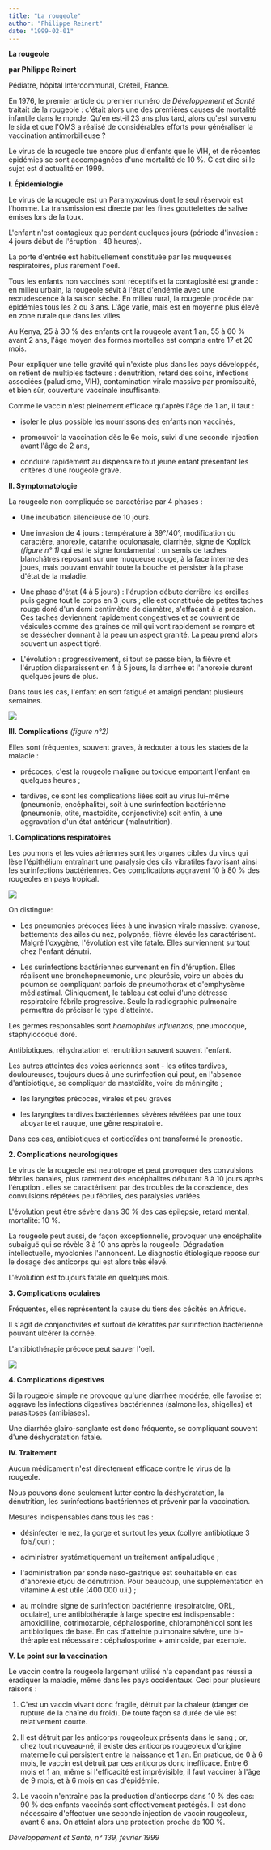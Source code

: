 ```yaml
---
title: "La rougeole"
author: "Philippe Reinert"
date: "1999-02-01"
---
```


**La rougeole**

**par Philippe Reinert**

Pédiatre, hôpital Intercommunal, Créteil, France.

En 1976, le premier article du premier numéro de _Développement et Santé_ traitait de la rougeole : c'était alors une des premières causes de mortalité infantile dans le monde. Qu'en est-il 23 ans plus tard, alors qu'est survenu le sida et que l'OMS a réalisé de considérables efforts pour généraliser la vaccination antimorbilleuse ?

Le virus de la rougeole tue encore plus d'enfants que le VIH, et de récentes épidémies se sont accompagnées d'une mortalité de 10 %. C'est dire si le sujet est d'actualité en 1999.

**I. Épidémiologie**

Le virus de la rougeole est un Paramyxovirus dont le seul réservoir est l'homme. La transmission est directe par les fines gouttelettes de salive émises lors de la toux.

L'enfant n'est contagieux que pendant quelques jours (période d'invasion : 4 jours début de l'éruption : 48 heures).

La porte d'entrée est habituellement constituée par les muqueuses respiratoires, plus rarement l'oeil.

Tous les enfants non vaccinés sont réceptifs et la contagiosité est grande : en milieu urbain, la rougeole sévit à l'état d'endémie avec une recrudescence à la saison sèche. En milieu rural, la rougeole procède par épidémies tous les 2 ou 3 ans. L'âge varie, mais est en moyenne plus élevé en zone rurale que dans les villes.

Au Kenya, 25 à 30 % des enfants ont la rougeole avant 1 an, 55 à 60 % avant 2 ans, l'âge moyen des formes mortelles est compris entre 17 et 20 mois.

Pour expliquer une telle gravité qui n'existe plus dans les pays développés, on retient de multiples facteurs : dénutrition, retard des soins, infections associées (paludisme, VIH), contamination virale massive par promiscuité, et bien sûr, couverture vaccinale insuffisante.

Comme le vaccin n'est pleinement efficace qu'après l'âge de 1 an, il faut :

- isoler le plus possible les nourrissons des enfants non vaccinés,

- promouvoir la vaccination dès le 6e mois, suivi d'une seconde injection avant l'âge de 2 ans,

- conduire rapidement au dispensaire tout jeune enfant présentant les critères d'une rougeole grave.

**Il. Symptomatologie**

La rougeole non compliquée se caractérise par 4 phases :

- Une incubation silencieuse de 10 jours.

- Une invasion de 4 jours : température à 39°/40°, modification du caractère, anorexie, catarrhe oculonasale, diarrhée, signe de Koplick _(figure n° 1)_ qui est le signe fondamental : un semis de taches blanchâtres reposant sur une muqueuse rouge, à la face interne des joues, mais pouvant envahir toute la bouche et persister à la phase d'état de la maladie.

- Une phase d'état (4 à 5 jours) : l'éruption débute derrière les oreilles puis gagne tout le corps en 3 jours ; elle est constituée de petites taches rouge doré d'un demi centimètre de diamètre, s'effaçant à la pression. Ces taches deviennent rapidement congestives et se couvrent de vésicules comme des graines de mil qui vont rapidement se rompre et se dessécher donnant à la peau un aspect granité. La peau prend alors souvent un aspect tigré.

- L'évolution : progressivement, si tout se passe bien, la fièvre et l'éruption disparaissent en 4 à 5 jours, la diarrhée et l'anorexie durent quelques jours de plus.

Dans tous les cas, l'enfant en sort fatigué et amaigri pendant plusieurs semaines.


![](i816-1.jpg)
  

**III. Complications** _(figure n°2)_

Elles sont fréquentes, souvent graves, à redouter à tous les stades de la maladie :

- précoces, c'est la rougeole maligne ou toxique emportant l'enfant en quelques heures ;

- tardives, ce sont les complications liées soit au virus lui-même (pneumonie, encéphalite), soit à une surinfection bactérienne (pneumonie, otite, mastoïdite, conjonctivite) soit enfin, à une aggravation d'un état antérieur (malnutrition).

**1. Complications respiratoires**

Les poumons et les voies aériennes sont les organes cibles du virus qui lèse l'épithélium entraînant une paralysie des cils vibratiles favorisant ainsi les surinfections bactériennes. Ces complications aggravent 10 à 80 % des rougeoles en pays tropical.


![](i816-2.jpg)


On distingue:

- Les pneumonies précoces liées à une invasion virale massive: cyanose, battements des ailes du nez, polypnée, fièvre élevée les caractérisent. Malgré l'oxygène, l'évolution est vite fatale. Elles surviennent surtout chez l'enfant dénutri.

- Les surinfections bactériennes survenant en fin d'éruption. Elles réalisent une bronchopneumonie, une pleurésie, voire un abcès du poumon se compliquant parfois de pneumothorax et d'emphysème médiastimal. Cliniquement, le tableau est celui d'une détresse respiratoire fébrile progressive. Seule la radiographie pulmonaire permettra de préciser le type d'atteinte.

Les germes responsables sont _haemophilus influenzas_, pneumocoque, staphylocoque doré.

Antibiotiques, réhydratation et renutrition sauvent souvent l'enfant.

Les autres atteintes des voies aériennes sont - les otites tardives, douloureuses, toujours dues à une surinfection qui peut, en l'absence d'antibiotique, se compliquer de mastoïdite, voire de méningite ;

- les laryngites précoces, virales et peu graves

- les laryngites tardives bactériennes sévères révélées par une toux aboyante et rauque, une gêne respiratoire.

Dans ces cas, antibiotiques et corticoïdes ont transformé le pronostic.

**2. Complications neurologiques**

Le virus de la rougeole est neurotrope et peut provoquer des convulsions fébriles banales, plus rarement des encéphalites débutant 8 à 10 jours après l'éruption . elles se caractérisent par des troubles de la conscience, des convulsions répétées peu fébriles, des paralysies variées.

L'évolution peut être sévère dans 30 % des cas épilepsie, retard mental, mortalité: 10 %.

La rougeole peut aussi, de façon exceptionnelle, provoquer une encéphalite subaiguë qui se révèle 3 à 10 ans après la rougeole. Dégradation intellectuelle, myoclonies l'annoncent. Le diagnostic étiologique repose sur le dosage des anticorps qui est alors très élevé.

L'évolution est toujours fatale en quelques mois.

**3. Complications oculaires**

Fréquentes, elles représentent la cause du tiers des cécités en Afrique.

Il s'agit de conjonctivites et surtout de kératites par surinfection bactérienne pouvant ulcérer la cornée.

L'antibiothérapie précoce peut sauver l'oeil.


![](i816-3.jpg)
  

**4. Complications digestives**

Si la rougeole simple ne provoque qu'une diarrhée modérée, elle favorise et aggrave les infections digestives bactériennes (salmonelles, shigelles) et parasitoses (amibiases).

Une diarrhée glairo-sanglante est donc fréquente, se compliquant souvent d'une déshydratation fatale.

**IV. Traitement**

Aucun médicament n'est directement efficace contre le virus de la rougeole.

Nous pouvons donc seulement lutter contre la déshydratation, la dénutrition, les surinfections bactériennes et prévenir par la vaccination.

Mesures indispensables dans tous les cas :

- désinfecter le nez, la gorge et surtout les yeux (collyre antibiotique 3 fois/jour) ;

- administrer systématiquement un traitement antipaludique ;

- l'administration par sonde naso-gastrique est souhaitable en cas d'anorexie et/ou de dénutrition. Pour beaucoup, une supplémentation en vitamine A est utile (400 000 u.i.) ;

- au moindre signe de surinfection bactérienne (respiratoire, ORL, oculaire), une antibiothérapie à large spectre est indispensable : amoxicilline, cotrimoxarole, céphalosporine, chloramphénicol sont les antibiotiques de base. En cas d'atteinte pulmonaire sévère, une bi-thérapie est nécessaire : céphalosporine + aminoside, par exemple.

**V. Le point sur la vaccination**

Le vaccin contre la rougeole largement utilisé n'a cependant pas réussi a éradiquer la maladie, même dans les pays occidentaux. Ceci pour plusieurs raisons :

1. C'est un vaccin vivant donc fragile, détruit par la chaleur (danger de rupture de la chaîne du froid). De toute façon sa durée de vie est relativement courte.

2. Il est détruit par les anticorps rougeoleux présents dans le sang ; or, chez tout nouveau-né, il existe des anticorps rougeoleux d'origine maternelle qui persistent entre la naissance et 1 an. En pratique, de 0 à 6 mois, le vaccin est détruit par ces anticorps donc inefficace. Entre 6 mois et 1 an, même si l'efficacité est imprévisible, il faut vacciner à l'âge de 9 mois, et à 6 mois en cas d'épidémie.

3. Le vaccin n'entraîne pas la production d'anticorps dans 10 % des cas: 90 % des enfants vaccinés sont effectivement protégés. Il est donc nécessaire d'effectuer une seconde injection de vaccin rougeoleux, avant 6 ans. On atteint alors une protection proche de 100 %.

_Développement et Santé, n° 139, février 1999_